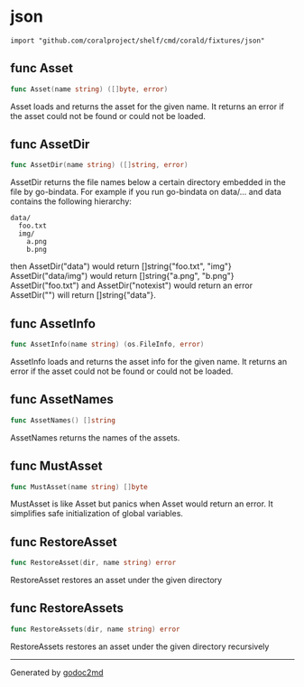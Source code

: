 
# json
    import "github.com/coralproject/shelf/cmd/corald/fixtures/json"






## func Asset
``` go
func Asset(name string) ([]byte, error)
```
Asset loads and returns the asset for the given name.
It returns an error if the asset could not be found or
could not be loaded.


## func AssetDir
``` go
func AssetDir(name string) ([]string, error)
```
AssetDir returns the file names below a certain
directory embedded in the file by go-bindata.
For example if you run go-bindata on data/... and data contains the
following hierarchy:


	data/
	  foo.txt
	  img/
	    a.png
	    b.png

then AssetDir("data") would return []string{"foo.txt", "img"}
AssetDir("data/img") would return []string{"a.png", "b.png"}
AssetDir("foo.txt") and AssetDir("notexist") would return an error
AssetDir("") will return []string{"data"}.


## func AssetInfo
``` go
func AssetInfo(name string) (os.FileInfo, error)
```
AssetInfo loads and returns the asset info for the given name.
It returns an error if the asset could not be found or
could not be loaded.


## func AssetNames
``` go
func AssetNames() []string
```
AssetNames returns the names of the assets.


## func MustAsset
``` go
func MustAsset(name string) []byte
```
MustAsset is like Asset but panics when Asset would return an error.
It simplifies safe initialization of global variables.


## func RestoreAsset
``` go
func RestoreAsset(dir, name string) error
```
RestoreAsset restores an asset under the given directory


## func RestoreAssets
``` go
func RestoreAssets(dir, name string) error
```
RestoreAssets restores an asset under the given directory recursively









- - -
Generated by [godoc2md](http://godoc.org/github.com/davecheney/godoc2md)